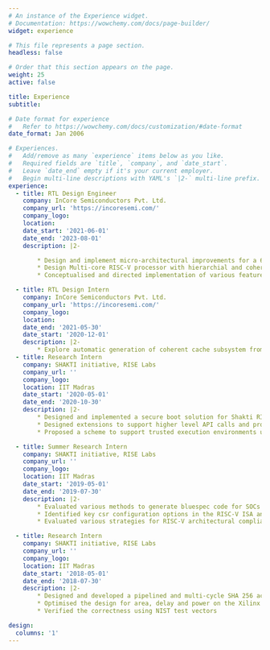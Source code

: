 ```yaml
---
# An instance of the Experience widget.
# Documentation: https://wowchemy.com/docs/page-builder/
widget: experience

# This file represents a page section.
headless: false

# Order that this section appears on the page.
weight: 25
active: false

title: Experience
subtitle:

# Date format for experience
#   Refer to https://wowchemy.com/docs/customization/#date-format
date_format: Jan 2006

# Experiences.
#   Add/remove as many `experience` items below as you like.
#   Required fields are `title`, `company`, and `date_start`.
#   Leave `date_end` empty if it's your current employer.
#   Begin multi-line descriptions with YAML's `|2-` multi-line prefix.
experience:
  - title: RTL Design Engineer
    company: InCore Semiconductors Pvt. Ltd. 
    company_url: 'https://incoresemi.com/'
    company_logo: 
    location:
    date_start: '2021-06-01'
    date_end: '2023-08-01'
    description: |2-

        * Design and implement micro-architectural improvements for a 6stage in-order RISC-V Cores.
        * Design Multi-core RISC-V processor with hierarchial and coherent Caches.
        * Conceptualised and directed implementation of various features for key tools in the RISC‐V Architectural Testing ecosystem for testing various extensions in the specification. 

  - title: RTL Design Intern
    company: InCore Semiconductors Pvt. Ltd. 
    company_url: 'https://incoresemi.com/'
    company_logo: 
    location:
    date_end: '2021-05-30'
    date_start: '2020-12-01'
    description: |2-
        * Explore automatic generation of coherent cache subsystem from SSP.
  - title: Research Intern
    company: SHAKTI initiative, RISE Labs 
    company_url: ''
    company_logo: 
    location: IIT Madras
    date_start: '2020-05-01'
    date_end: '2020-10-30'
    description: |2-
        * Designed and implemented a secure boot solution for Shakti RISC‐V cores. The solution consisted of a signing tool, framework and run‐time libraries to be integrated with the firmware.
        * Designed extensions to support higher level API calls and provide better security guarantees.
        * Proposed a scheme to support trusted execution environments using a co‐processor by analysing various solutions such as Intel SGX, Sanctum and Keystone.

  - title: Summer Research Intern
    company: SHAKTI initiative, RISE Labs 
    company_url: ''
    company_logo: 
    location: IIT Madras
    date_start: '2019-05-01'
    date_end: '2019-07-30'
    description: |2-
        * Evaluated various methods to generate bluespec code for SOCs based on a given configuration. Implemented a tool which could automatically generate SOCs with optimal address mappings for heterogeneous and hierarchical busses.
        * Identified key csr configuration options in the RISC‐V ISA and designed a scheme to describe the custom behaviours. Implemented an open‐source tool([riscv-config]({{< relref "/project/riscv-config" >}})) in python to validate descriptions and verify legality of behaviours.
        * Evaluated various strategies for RISC‐V architectural compliance testing and implemented a dynamic, scalable and easy‐to‐use open‐source framework([riscof]({{< relref "/project/riscof" >}})) based on the best strategy.

  - title: Research Intern
    company: SHAKTI initiative, RISE Labs
    company_url: ''
    company_logo: 
    location: IIT Madras
    date_start: '2018-05-01'
    date_end: '2018-07-30'
    description: |2- 
        * Designed and developed a pipelined and multi‐cycle SHA 256 accelerator in Bluespec System Verilog.
        * Optimised the design for area, delay and power on the Xilinx Artix‐7 FPGA.
        * Verified the correctness using NIST test vectors

design:
  columns: '1'
---
```

